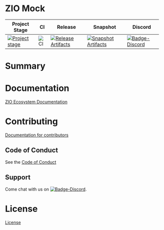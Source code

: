 # ZIO Mock

| Project Stage | CI | Release | Snapshot | Discord |
| --- | --- | --- | --- | --- |
| [![Project stage][Badge-Stage]][Link-Stage-Page] | ![CI][Badge-CI] | [![Release Artifacts][Badge-SonatypeReleases]][Link-SonatypeReleases] | [![Snapshot Artifacts][Badge-SonatypeSnapshots]][Link-SonatypeSnapshots] | [![Badge-Discord]][Link-Discord] |

# Summary

# Documentation
[ZIO Ecosystem Documentation](https://zio.dev/resources/ecosystem/officials/zio-mock)

# Contributing
[Documentation for contributors](https://zio.github.io/zio-mock/docs/about/about_contributing)

## Code of Conduct

See the [Code of Conduct](https://zio.github.io/zio-mock/docs/about/about_coc)

## Support

Come chat with us on [![Badge-Discord]][Link-Discord].


# License
[License](LICENSE)

[Badge-SonatypeReleases]: https://img.shields.io/nexus/r/https/oss.sonatype.org/dev.zio/zio-mock.12.svg "Sonatype Releases"
[Badge-SonatypeSnapshots]: https://img.shields.io/nexus/s/https/oss.sonatype.org/dev.zio/zio-mock.12.svg "Sonatype Snapshots"
[Badge-Discord]: https://img.shields.io/discord/629491597070827530?logo=discord "chat on discord"
[Badge-CI]: https://github.com/zio/zio-mock/workflows/CI/badge.svg
[Link-SonatypeReleases]: https://oss.sonatype.org/content/repositories/releases/dev/zio/zio-mock.12/ "Sonatype Releases"
[Link-SonatypeSnapshots]: https://oss.sonatype.org/content/repositories/snapshots/dev/zio/zio-mock.12/ "Sonatype Snapshots"
[Link-Discord]: https://discord.gg/2ccFBr4 "Discord"
[Badge-Stage]: https://img.shields.io/badge/Project%20Stage-Development-yellowgreen.svg
[Link-Stage-Page]: https://github.com/zio/zio/wiki/Project-Stages

